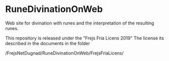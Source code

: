 # RuneDivinationOnWeb
Web site for divination with runes and the interpretation of the resulting runes. 

This repository is released under the "Frejs Fria Licens 2019"
The license its described in the documents in the folder

/FrejsNetDugnad/RuneDivinationOnWeb/FrejsFriaLicens/
